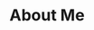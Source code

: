 <!doctype html>
<title> About Me - IDT4 </title>
<head> 
  <style> 
    .head {  
      background-color:rgb(80, 80, 80)
      margin:center;
      font-family:monospace;
      }
   </style>
  
 <h1> About Me </h1>
 
 </html>
